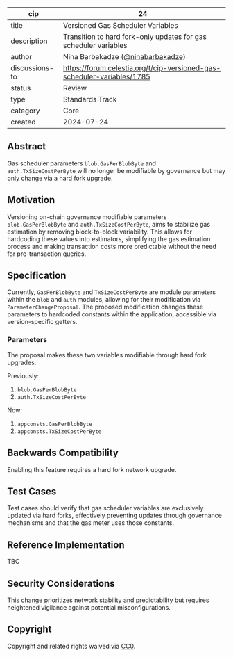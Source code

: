 | cip | 24 |
| - | - |
| title | Versioned Gas Scheduler Variables |
| description | Transition to hard fork-only updates for gas scheduler variables |
| author | Nina Barbakadze ([@ninabarbakadze](https://github.com/ninabarbakadze)) |
| discussions-to | <https://forum.celestia.org/t/cip-versioned-gas-scheduler-variables/1785> |
| status | Review |
| type | Standards Track |
| category | Core |
| created | 2024-07-24 |

## Abstract

Gas scheduler parameters `blob.GasPerBlobByte` and `auth.TxSizeCostPerByte` will no longer be modifiable by governance but may only change via a hard fork upgrade.

## Motivation

Versioning on-chain governance modifiable parameters `blob.GasPerBlobByte` and `auth.TxSizeCostPerByte`, aims to stabilize gas estimation by removing block-to-block variability. This allows for hardcoding these values into estimators, simplifying the gas estimation process and making transaction costs more predictable without the need for pre-transaction queries.

## Specification

Currently, `GasPerBlobByte` and `TxSizeCostPerByte` are module parameters within the `blob` and `auth` modules, allowing for their modification via `ParameterChangeProposal`. The proposed modification changes these parameters to hardcoded constants within the application, accessible via version-specific getters.

### Parameters

The proposal makes these two variables modifiable through hard fork upgrades:

Previously:

1. `blob.GasPerBlobByte`
2. `auth.TxSizeCostPerByte`

Now:

1. `appconsts.GasPerBlobByte`
1. `appconsts.TxSizeCostPerByte`

## Backwards Compatibility

Enabling this feature requires a hard fork network upgrade.

## Test Cases

Test cases should verify that gas scheduler variables are exclusively updated via hard forks, effectively preventing updates through governance mechanisms and that the gas meter uses those constants.

## Reference Implementation

TBC

## Security Considerations

This change prioritizes network stability and predictability but requires heightened vigilance against potential misconfigurations.

## Copyright

Copyright and related rights waived via [CC0](https://github.com/celestiaorg/CIPs/blob/main/LICENSE).
